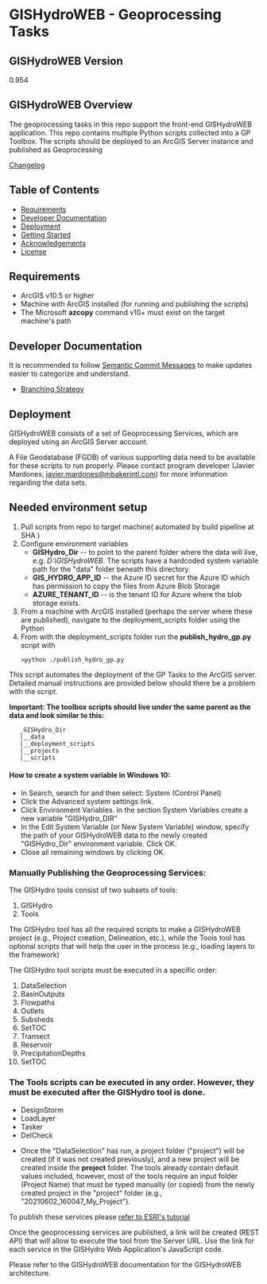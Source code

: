 GISHydroWEB  - Geoprocessing Tasks
===========================================

## GISHydroWEB Version

0.954

## GISHydroWEB Overview
The geoprocessing tasks in this repo support the front-end GISHydroWEB application.
This repo contains multiple Python scripts collected into a GP Toolbox. The
scripts should be deployed to an ArcGIS Server instance and published as Geoprocessing

[Changelog](./changelog.md)

## Table of Contents
- [Requirements](#requirements)
- [Developer Documentation](#developer-documentation)
- [Deployment](#deployment)
- [Getting Started](#getting-started)
- [Acknowledgements](#acknowledgements)
- [License](#license)

## Requirements

- ArcGIS v10.5 or higher
- Machine with ArcGIS installed (for running and publishing the scripts)
- The Microsoft **azcopy** command v10+ must exist on the target machine's path


## Developer Documentation

It is recommended to follow [Semantic Commit Messages](https://gist.github.com/joshbuchea/6f47e86d2510bce28f8e7f42ae84c716)
to make updates easier  to categorize and understand.

- [Branching Strategy](./branching-strategy.md)

## Deployment
GISHydroWEB consists of a set of Geoprocessing Services, which are deployed
using an ArcGIS Server account.

A File Geodatabase (FGDB) of various supporting data need to be available for these
scripts to run properly. Please contact program developer (Javier Mardones, javier.mardones@mbakerintl.com)
for more information regarding the data sets.

## Needed environment setup
1. Pull scripts from repo to target machine( automated by build pipeline at SHA )
1. Configure environment variables
    - **GISHydro_Dir** -- to point to the parent folder where the data will live,
        e.g. _D:\GISHydroWEB_. The scripts have a hardcoded system variable path
        for the "data" folder beneath this directory.
    - **GIS_HYDRO_APP_ID** -- the Azure ID secret for the Azure ID which has
        permission to copy the files from Azure Blob Storage
    - **AZURE_TENANT_ID** -- is the tenant ID for Azure where the blob storage
        exists.
1. From a machine with ArcGIS installed (perhaps the server where these are published),
   navigate to the deployment_scripts folder using the Python
1. From with the deployment_scripts folder run the __publish_hydro_gp.py__ script with
	```
	>python ./publish_hydro_gp.py
	```
 This script automates the deployment of the GP Tasks to the ArcGIS server. Detailed manual instructions are provided below should there be a problem with the script.


**Important: The toolbox scripts should live under the same parent as the data and look similar to this:**

```
   _GISHydro_Dir
   |__data
   |__deployment_scripts
   |__projects
   |__scripts
```

#### How to create a system variable in Windows 10:

- In Search, search for and then select: System (Control Panel)
- Click the Advanced system settings link.
- Click Environment Variables. In the section System Variables create a new variable "GISHydro_DIR"
- In the Edit System Variable (or New System Variable) window, specify the path
  of your GISHydroWEB data to the newly created "GISHydro_Dir" environment variable.
  Click OK.
- Close all remaining windows by clicking OK.

### Manually Publishing the Geoprocessing Services:
The GISHydro tools consist of two subsets of tools:

1. GISHydro
2. Tools

The GISHydro tool has all the required scripts to make a GISHydroWEB project (e.g., Project creation, Delineation, etc.), while the Tools tool has optional scripts that will help the user in the process (e.g., loading layers to the framework)

The GISHydro tool scripts must be executed in a specific order:

1. DataSelection
2. BasinOutputs
3. Flowpaths
4. Outlets
5. Subsheds
6. SetTOC
7. Transect
8. Reservoir
9. PrecipitationDepths
10. SetTOC

### The Tools scripts can be executed in any order. However, they must be executed after the GISHydro tool is done.

- DesignStorm
- LoadLayer
- Tasker
- DelCheck

* Once the "DataSelection" has run, a project folder ("project") will be created
(if it was not created previously), and a new project will be created inside
the **project** folder.
The tools already contain default values included, however, most of the tools require an input folder (Project Name) that must be typed manually (or copied) from the newly created project in the "project" folder (e.g., "20210602_160047_My_Project").

To publish these services please [refer to ESRI's tutorial](https://enterprise.arcgis.com/en/server/10.8/publish-services/windows/a-quick-tour-of-publishing-a-geoprocessing-service.htm)

Once the geoprocessing services are published, a link will be created (REST API) that will allow to execute the tool from the Server URL. Use the link for each service in the GISHydro Web Application's JavaScript code.

Please refer to the GISHydroWEB documentation for the GISHydroWEB architecture.
